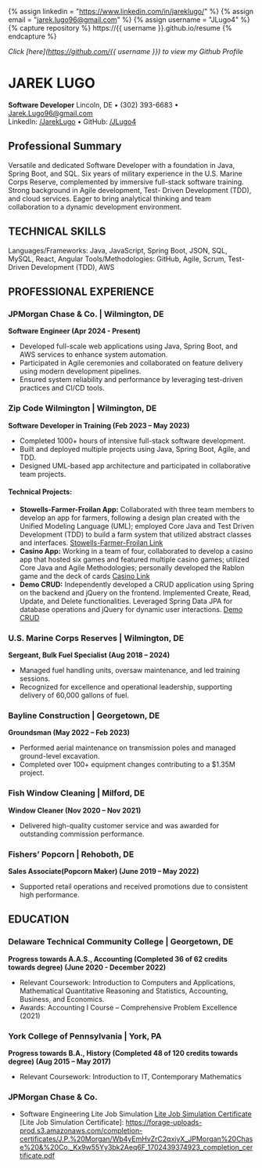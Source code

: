 {% assign linkedin = "https://www.linkedin.com/in/jareklugo/" %}
{% assign email    = "jarek.lugo96@gmail.com" %}
{% assign username = "JLugo4" %}
{% capture repository %}
    https://{{ username }}.github.io/resume
{% endcapture %}

[//]: # (<table>)

[//]: # (   <tr>)

[//]: # (      <td>)

[//]: # (         <img src="https://github-readme-stats.vercel.app/api?username={{ username }}&show_icons=true">         )

[//]: # (      </td>)

[//]: # (      <td>)

[//]: # (         <img src="https://github-readme-stats.vercel.app/api/top-langs/?username={{ username }}&layout=compact">)

[//]: # (      </td>)

[//]: # (   </tr>)

[//]: # (</table>)

[//]: # ()
[//]: # (<link rel="stylesheet" type="text/css" media="all" href="./assets/css/style.css" />)

_Click [here](https://github.com/{{ username }}) to view my Github Profile_

# JAREK LUGO
**Software Developer**
Lincoln, DE • (302) 393-6683 • Jarek.Lugo96@gmail.com  
LinkedIn: [/JarekLugo](https://www.linkedin.com/in/JarekLugo) • GitHub: [/JLugo4](https://github.com/JLugo4)

## Professional Summary
Versatile and dedicated Software Developer with a foundation in Java, Spring Boot, and SQL. 
Six years of military experience in the U.S. Marine Corps Reserve, complemented by
immersive full-stack software training. Strong background in Agile development, Test-
Driven Development (TDD), and cloud services. Eager to bring analytical thinking and team
collaboration to a dynamic development environment.

## TECHNICAL SKILLS
Languages/Frameworks: Java, JavaScript, Spring Boot, JSON, SQL, MySQL, React, Angular
Tools/Methodologies: GitHub, Agile, Scrum, Test-Driven Development (TDD), AWS

## PROFESSIONAL EXPERIENCE
### JPMorgan Chase & Co. | Wilmington, DE
**Software Engineer (Apr 2024 - Present)**
- Developed full-scale web applications using Java, Spring Boot, and AWS services to enhance system automation.
- Participated in Agile ceremonies and collaborated on feature delivery using modern development pipelines.
- Ensured system reliability and performance by leveraging test-driven practices and CI/CD tools.

### Zip Code Wilmington | Wilmington, DE
**Software Developer in Training (Feb 2023 – May 2023)**
- Completed 1000+ hours of intensive full-stack software development.
- Built and deployed multiple projects using Java, Spring Boot, Agile, and TDD.
- Designed UML-based app architecture and participated in collaborative team projects.

#### Technical Projects:
- **Stowells-Farmer-Froilan App:**
  Collaborated with three team members to develop an app for farmers, following a design plan created with the Unified Modeling Language (UML); employed Core Java and Test Driven Development (TDD) to build a farm system that utilized abstract classes and interfaces. [Stowells-Farmer-Froilan Link](https://github.com/Stowells-Farmer-Froilan/Maven.FarmerFroilan)
- **Casino App:**
  Working in a team of four, collaborated to develop a casino app that hosted six games and featured multiple casino games; utilized Core Java and Agile Methodologies; personally developed the Rablon game and the deck of cards [Casino Link](https://github.com/JLugo4/GroupCasino)
- **Demo CRUD:**
  Independently developed a CRUD application using Spring on the backend and jQuery on the frontend. Implemented Create, Read, Update, and Delete functionalities. Leveraged Spring Data JPA for database operations and jQuery for dynamic user interactions. [Demo CRUD](https://github.com/JLugo4/demoCrud)

### U.S. Marine Corps Reserves | Wilmington, DE 
**Sergeant, Bulk Fuel Specialist (Aug 2018 – 2024)**
- Managed fuel handling units, oversaw maintenance, and led training sessions.
- Recognized for excellence and operational leadership, supporting delivery of 60,000 gallons of fuel.

### Bayline Construction | Georgetown, DE 
**Groundsman (May 2022 – Feb 2023)**
- Performed aerial maintenance on transmission poles and managed ground-level excavation.
- Completed over 100+ equipment changes contributing to a $1.35M project.

### Fish Window Cleaning | Milford, DE 
**Window Cleaner (Nov 2020 – Nov 2021)**
- Delivered high-quality customer service and was awarded for outstanding commission performance.

### Fishers’ Popcorn | Rehoboth, DE 
**Sales Associate(Popcorn Maker) (June 2019 – May 2022)**
- Supported retail operations and received promotions due to consistent high performance.

## EDUCATION

### Delaware Technical Community College | Georgetown, DE 
**Progress towards A.A.S., Accounting (Completed 36 of 62 credits towards degree) (June 2020 - December 2022)**
- Relevant Coursework: Introduction to Computers and Applications, Mathematical Quantitative Reasoning and Statistics, Accounting, Business, and Economics.
- Awards: Accounting I Course – Comprehensive Problem Excellence (2021)

### York College of Pennsylvania | York, PA 
**Progress towards B.A., History (Completed 48 of 120 credits towards degree) (Aug 2015 – May 2017)**
- Relevant Coursework: Introduction to IT, Contemporary Mathematics

### JPMorgan Chase & Co.
- Software Engineering Lite Job Simulation [Lite Job Simulation Certificate]()
[Lite Job Simulation Certificate]: https://forage-uploads-prod.s3.amazonaws.com/completion-certificates/J.P.%20Morgan/Wb4yEmHvZrC2qxiyX_JPMorgan%20Chase%20&%20Co._Kx9w55Yy3bk2Aeq6F_1702439374923_completion_certificate.pdf 